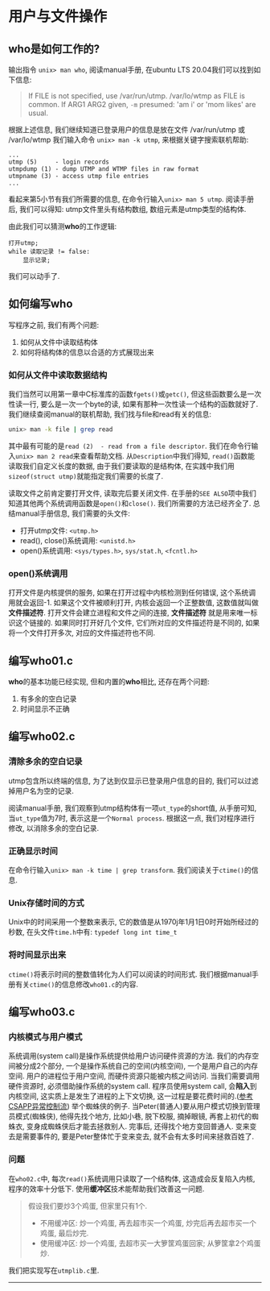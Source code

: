 # 用户与文件操作
## who是如何工作的?
输出指令 `unix> man who`, 阅读manual手册, 在ubuntu LTS 20.04我们可以找到如下信息:
> If FILE is not specified, use /var/run/utmp. /var/lo/wtmp as FILE is common. If ARG1 ARG2 given, `-m` presumed: 'am i' or 'mom likes' are usual.

根据上述信息, 我们继续知道已登录用户的信息是放在文件 /var/run/utmp 或 /var/lo/wtmp
我们输入命令 `unix> man -k utmp`, 来根据关键字搜索联机帮助:
```screen
...
utmp (5)     - login records
utmpdump (1) - dump UTMP and WTMP files in raw format
utmpname (3) - access utmp file entries
...
```
看起来第5小节有我们所需要的信息, 在命令行输入`unix> man 5 utmp`.
阅读手册后, 我们可以得知: utmp文件里头有结构数组, 数组元素是utmp类型的结构体.

由此我们可以猜测**who**的工作逻辑:
```pseudocode
打开utmp;
while 读取记录 != false:
    显示记录;
```
我们可以动手了.

## 如何编写who
写程序之前, 我们有两个问题:
1. 如何从文件中读取结构体
2. 如何将结构体的信息以合适的方式展现出来

### 如何从文件中读取数据结构
我们当然可以用第一章中C标准库的函数`fgets()`或`getc()`, 但这些函数要么是一次性读一行, 要么是一次一个byte的读, 如果有那种一次性读一个结构的函数就好了.
我们继续查阅manual的联机帮助, 我们找与file和read有关的信息:
```bash
unix> man -k file | grep read
```
其中最有可能的是`read (2)  - read from a file descriptor`.
我们在命令行输入`unix> man 2 read`来查看帮助文档.
从`Description`中我们得知, `read()`函数能读取我们自定义长度的数据, 由于我们要读取的是结构体, 在实践中我们用`sizeof(struct utmp)`就能指定我们需要的长度了.

读取文件之前肯定要打开文件, 读取完后要关闭文件. 在手册的`SEE ALSO`项中我们知道其他两个系统调用函数是`open()`和`close()`. 我们所需要的方法已经齐全了. 
总结manual手册信息, 我们需要的头文件:
- 打开utmp文件: `<utmp.h>`
- read(), close()系统调用: `<unistd.h>`
- open()系统调用: `<sys/types.h>`, `sys/stat.h`, `<fcntl.h>`

### open()系统调用
打开文件是内核提供的服务, 如果在打开过程中内核检测到任何错误, 这个系统调用就会返回-1.
如果这个文件被顺利打开, 内核会返回一个正整数值, 这数值就叫做**文件描述符**. 打开文件会建立进程和文件之间的连接, **文件描述符** 就是用来唯一标识这个链接的. 
如果同时打开好几个文件, 它们所对应的文件描述符是不同的, 如果将一个文件打开多次, 对应的文件描述符也不同.

## 编写who01.c
**who**的基本功能已经实现, 但和内置的**who**相比, 还存在两个问题:
1. 有多余的空白记录
2. 时间显示不正确

## 编写who02.c
### 清除多余的空白记录
utmp包含所以终端的信息, 为了达到仅显示已登录用户信息的目的, 我们可以过滤掉用户名为空的记录.

阅读manual手册, 我们观察到utmp结构体有一项`ut_type`的short值, 从手册可知, 当`ut_type`值为7时, 表示这是一个`Normal process`.
根据这一点, 我们对程序进行修改, 以消除多余的空白记录.


### 正确显示时间
在命令行输入`unix> man -k time | grep transform`. 我们阅读关于`ctime()`的信息.
### Unix存储时间的方式
Unix中的时间采用一个整数来表示, 它的数值是从1970j年1月1日0时开始所经过的秒数, 在头文件`time.h`中有: `typedef long int time_t`

### 将时间显示出来
`ctime()`将表示时间的整数值转化为人们可以阅读的时间形式. 我们根据manual手册有关`ctime()`的信息修改`who01.c`的内容.

## 编写who03.c
### 内核模式与用户模式
系统调用(system call)是操作系统提供给用户访问硬件资源的方法. 我们的内存空间被分成2个部分, 一个是操作系统自己的空间(内核空间), 一个是用户自己的内存空间. 
用户的进程位于用户空间, 而硬件资源只能被内核之间访问. 当我们需要调用硬件资源时, 必须借助操作系统的system call.
程序员使用system call, 会**陷入**到内核空间, 这实质上是发生了进程的上下文切换, 这一过程是要花费时间的.([参考CSAPP异常控制流](http://csapp.cs.cmu.edu/2e/ch8-preview.pdf))
举个蜘蛛侠的例子. 当Peter(普通人)要从用户模式切换到管理员模式(蜘蛛侠), 他得先找个地方, 比如小巷, 脱下校服, 摘掉眼镜, 再套上初代的蜘蛛衣, 变身成蜘蛛侠后才能去拯救别人. 完事后, 还得找个地方变回普通人. 变来变去是需要事件的, 要是Peter整体忙于变来变去, 就不会有太多时间来拯救百姓了.

### 问题
在`who02.c`中, 每次`read()`系统调用只读取了一个结构体, 这造成会反复陷入内核, 程序的效率十分低下.
使用**缓冲区**技术能帮助我们改善这一问题.

> 假设我们要炒3个鸡蛋, 但家里只有1个. 
> - 不用缓冲区: 炒一个鸡蛋, 再去超市买一个鸡蛋, 炒完后再去超市买一个鸡蛋, 最后炒完.
> - 使用缓冲区: 炒一个鸡蛋, 去超市买一大箩筐鸡蛋回家; 从箩筐拿2个鸡蛋炒.

我们把实现写在`utmplib.c`里.

---
